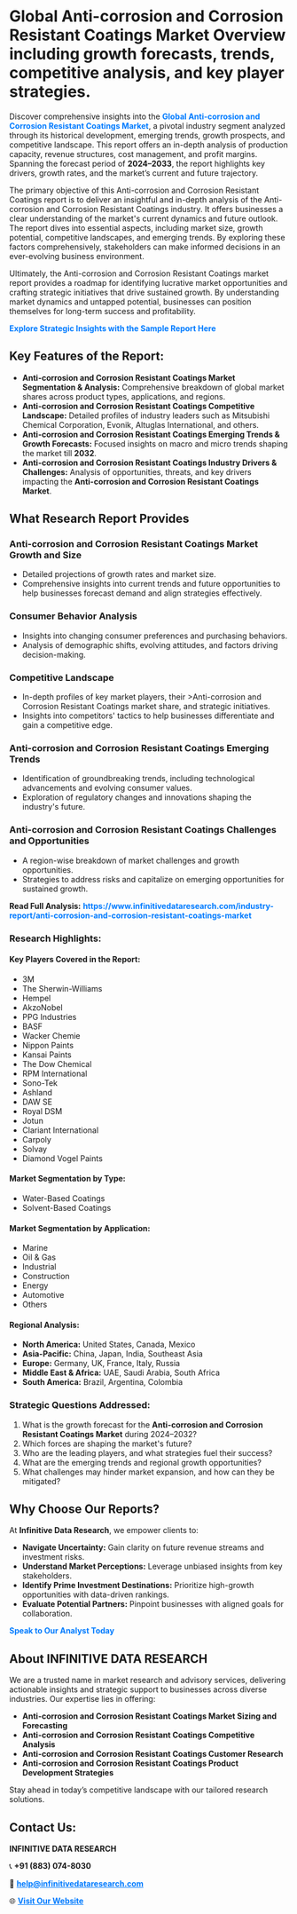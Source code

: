 <h1>Global Anti-corrosion and Corrosion Resistant Coatings Market Overview including growth forecasts, trends, competitive analysis, and key player strategies.</h1>
<p>
Discover comprehensive insights into the 
<a href="https://www.infinitivedataresearch.com/industry-report/anti-corrosion-and-corrosion-resistant-coatings-market" rel="dofollow" style="color: #007BFF; text-decoration: none;"><strong>Global Anti-corrosion and Corrosion Resistant Coatings Market</strong></a>, a pivotal industry segment analyzed through its historical development, emerging trends, growth prospects, and competitive landscape. This report offers an in-depth analysis of production capacity, revenue structures, cost management, and profit margins. Spanning the forecast period of <strong>2024–2033</strong>, the report highlights key drivers, growth rates, and the market’s current and future trajectory.
</p>
<p>
The primary objective of this Anti-corrosion and Corrosion Resistant Coatings report is to deliver an insightful and in-depth analysis of the Anti-corrosion and Corrosion Resistant Coatings industry. It offers businesses a clear understanding of the market's current dynamics and future outlook. The report dives into essential aspects, including market size, growth potential, competitive landscapes, and emerging trends. By exploring these factors comprehensively, stakeholders can make informed decisions in an ever-evolving business environment.
</p>
<p>
Ultimately, the Anti-corrosion and Corrosion Resistant Coatings market report provides a roadmap for identifying lucrative market opportunities and crafting strategic initiatives that drive sustained growth. By understanding market dynamics and untapped potential, businesses can position themselves for long-term success and profitability.
</p>
<p>
<a href="https://www.infinitivedataresearch.com/request-sample/reportId=106048" style="color: #007BFF; text-decoration: none;"><strong>Explore Strategic Insights with the Sample Report Here</strong></a>
</p>

<h2>Key Features of the Report:</h2>
<ul>
<li><strong>Anti-corrosion and Corrosion Resistant Coatings Market Segmentation & Analysis:</strong> Comprehensive breakdown of global market shares across product types, applications, and regions.</li>
<li><strong>Anti-corrosion and Corrosion Resistant Coatings Competitive Landscape:</strong> Detailed profiles of industry leaders such as Mitsubishi Chemical Corporation, Evonik, Altuglas International, and others.</li>
<li><strong>Anti-corrosion and Corrosion Resistant Coatings Emerging Trends & Growth Forecasts:</strong> Focused insights on macro and micro trends shaping the market till <strong>2032</strong>.</li>
<li><strong>Anti-corrosion and Corrosion Resistant Coatings Industry Drivers & Challenges:</strong> Analysis of opportunities, threats, and key drivers impacting the <strong>Anti-corrosion and Corrosion Resistant Coatings Market</strong>.</li>
</ul>

<h2>What Research Report Provides</h2>
<h3>Anti-corrosion and Corrosion Resistant Coatings Market Growth and Size</h3>
<ul>
<li>Detailed projections of growth rates and market size.</li>
<li>Comprehensive insights into current trends and future opportunities to help businesses forecast demand and align strategies effectively.</li>
</ul>

<h3>Consumer Behavior Analysis</h3>
<ul>
<li>Insights into changing consumer preferences and purchasing behaviors.</li>
<li>Analysis of demographic shifts, evolving attitudes, and factors driving decision-making.</li>
</ul>

<h3>Competitive Landscape</h3>
<ul>
<li>In-depth profiles of key market players, their >Anti-corrosion and Corrosion Resistant Coatings market share, and strategic initiatives.</li>
<li>Insights into competitors' tactics to help businesses differentiate and gain a competitive edge.</li>
</ul>

<h3>Anti-corrosion and Corrosion Resistant Coatings Emerging Trends</h3>
<ul>
<li>Identification of groundbreaking trends, including technological advancements and evolving consumer values.</li>
<li>Exploration of regulatory changes and innovations shaping the industry's future.</li>
</ul>

<h3>Anti-corrosion and Corrosion Resistant Coatings Challenges and Opportunities</h3>
<ul>
<li>A region-wise breakdown of market challenges and growth opportunities.</li>
<li>Strategies to address risks and capitalize on emerging opportunities for sustained growth.</li>
</ul>
<p><strong>Read Full Analysis:</strong> <a href="https://www.infinitivedataresearch.com/industry-report/anti-corrosion-and-corrosion-resistant-coatings-market" rel="dofollow" style="color: #007BFF; text-decoration: none;"><strong>https://www.infinitivedataresearch.com/industry-report/anti-corrosion-and-corrosion-resistant-coatings-market</strong></a></p>
<h3>Research Highlights:</h3>
<h4>Key Players Covered in the Report:</h4>
<ul><li>3M</li><li>The Sherwin-Williams</li><li>Hempel</li><li>AkzoNobel</li><li>PPG Industries</li><li>BASF</li><li>Wacker Chemie</li><li>Nippon Paints</li><li>Kansai Paints</li><li>The Dow Chemical</li><li>RPM International</li><li>Sono-Tek</li><li>Ashland</li><li>DAW SE</li><li>Royal DSM</li><li>Jotun</li><li>Clariant International</li><li>Carpoly</li><li>Solvay</li><li>Diamond Vogel Paints</li></ul>
<h4>Market Segmentation by Type:</h4>
<ul><li>Water-Based Coatings</li><li>Solvent-Based Coatings</li></ul>
<h4>Market Segmentation by Application:</h4>
<ul><li>Marine</li><li>Oil &amp; Gas</li><li>Industrial</li><li>Construction</li><li>Energy</li><li>Automotive</li><li>Others</li></ul>

<h4>Regional Analysis:</h4>
<ul>
<li><strong>North America:</strong> United States, Canada, Mexico</li>
<li><strong>Asia-Pacific:</strong> China, Japan, India, Southeast Asia</li>
<li><strong>Europe:</strong> Germany, UK, France, Italy, Russia</li>
<li><strong>Middle East & Africa:</strong> UAE, Saudi Arabia, South Africa</li>
<li><strong>South America:</strong> Brazil, Argentina, Colombia</li>
</ul>

<h3>Strategic Questions Addressed:</h3>
<ol>
<li>What is the growth forecast for the <strong>Anti-corrosion and Corrosion Resistant Coatings Market</strong> during 2024–2032?</li>
<li>Which forces are shaping the market's future?</li>
<li>Who are the leading players, and what strategies fuel their success?</li>
<li>What are the emerging trends and regional growth opportunities?</li>
<li>What challenges may hinder market expansion, and how can they be mitigated?</li>
</ol>

<h2>Why Choose Our Reports?</h2>
<p>At <strong>Infinitive Data Research</strong>, we empower clients to:</p>
<ul>
<li><strong>Navigate Uncertainty:</strong> Gain clarity on future revenue streams and investment risks.</li>
<li><strong>Understand Market Perceptions:</strong> Leverage unbiased insights from key stakeholders.</li>
<li><strong>Identify Prime Investment Destinations:</strong> Prioritize high-growth opportunities with data-driven rankings.</li>
<li><strong>Evaluate Potential Partners:</strong> Pinpoint businesses with aligned goals for collaboration.</li>
</ul>
<p><a href="https://www.infinitivedataresearch.com/industry-report/anti-corrosion-and-corrosion-resistant-coatings-market" rel="dofollow" style="color: #007BFF; text-decoration: none;"><strong>Speak to Our Analyst Today</strong></a></p>

<h2>About INFINITIVE DATA RESEARCH</h2>
<p>We are a trusted name in market research and advisory services, delivering actionable insights and strategic support to businesses across diverse industries. Our expertise lies in offering:</p>
<ul>
<li><strong>Anti-corrosion and Corrosion Resistant Coatings Market Sizing and Forecasting</strong></li>
<li><strong>Anti-corrosion and Corrosion Resistant Coatings Competitive Analysis</strong></li>
<li><strong>Anti-corrosion and Corrosion Resistant Coatings Customer Research</strong></li>
<li><strong>Anti-corrosion and Corrosion Resistant Coatings Product Development Strategies</strong></li>
</ul>
<p>Stay ahead in today’s competitive landscape with our tailored research solutions.</p>

<h2>Contact Us:</h2>
<p><strong>INFINITIVE DATA RESEARCH</strong></p>
<p>📞 <strong>+91 (883) 074-8030</strong></p>
<p>📧 <strong><a href="mailto:help@infinitivedataresearch.com" style="color: #007BFF;">help@infinitivedataresearch.com</a></strong></p>
<p>🌐 <strong><a href="https://www.infinitivedataresearch.com" rel="dofollow" style="color: #007BFF;">Visit Our Website</a></strong></p>